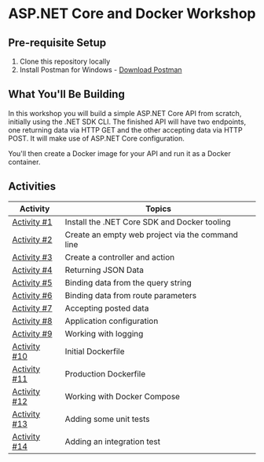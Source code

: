# ASP.NET Core and Docker Workshop

## Pre-requisite Setup

1. Clone this repository locally
1. Install Postman for Windows - [Download Postman](https://www.getpostman.com/apps)

## What You'll Be Building

In this workshop you will build a simple ASP.NET Core API from scratch, initially using the .NET SDK CLI. The finished API will have two endpoints, one returning data via HTTP GET and the other accepting data via HTTP POST. It will make use of ASP.NET Core configuration.

You'll then create a Docker image for your API and run it as a Docker container.

## Activities

| Activity | Topics |
| ----- | ---- |
| [Activity #1](/activities/01-InstallTooling.md) | Install the .NET Core SDK and Docker tooling |
| [Activity #2](/activities/02-CreateEmptyWebProject.md) | Create an empty web project via the command line |
| [Activity #3](/activities/03-CreateControllerAndAction.md) | Create a controller and action |
| [Activity #4](/activities/04-ReturningJsonData.md) | Returning JSON Data |
| [Activity #5](/activities/05-BindingFromQueryString.md) | Binding data from the query string |
| [Activity #6](/activities/06-BindingFromRouteParameters.md) | Binding data from route parameters |
| [Activity #7](/activities/07-AcceptingPostedData.md) | Accepting posted data |
| [Activity #8](/activities/08-Configuration.md) | Application configuration |
| [Activity #9](/activities/09-Logging.md) | Working with logging |
| [Activity #10](/activities/10-InitialDockerfile.md) | Initial Dockerfile |
| [Activity #11](/activities/11-ProductionDockerfile.md) | Production Dockerfile |
| [Activity #12](/activities/12-DockerCompose.md) | Working with Docker Compose |
| [Activity #13](/activities/13-UnitTests.md) | Adding some unit tests |
| [Activity #14](/activities/14-IntegrationTests.md) | Adding an integration test |